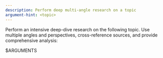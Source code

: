 ```yaml
---
description: Perform deep multi-angle research on a topic
argument-hint: <topic>
---
```


Perform an intensive deep-dive research on the following topic. Use multiple angles and perspectives, cross-reference sources, and provide comprehensive analysis:

$ARGUMENTS
